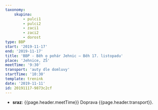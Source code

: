 ```yaml
---
taxonomy:
    skupina:
        - pulci1
        - pulci2
        - zaci1
        - zaci2
        - dorost
type: BBP
start: '2019-11-17'
end: '2019-11-17'
title: 'BBP - Běh o pohár Jehnic – Běh 17. listopadu'
place: 'Jehnice, ZŠ'
meetTime: '9:30'
transport: 'auty dle domluvy'
startTime: '10:30'
template: trenink
date: '2019-11-11'
id: 20191117-9873c2cf
---
```

* **sraz**: {{page.header.meetTime}} Doprava {{page.header.transport}}.
